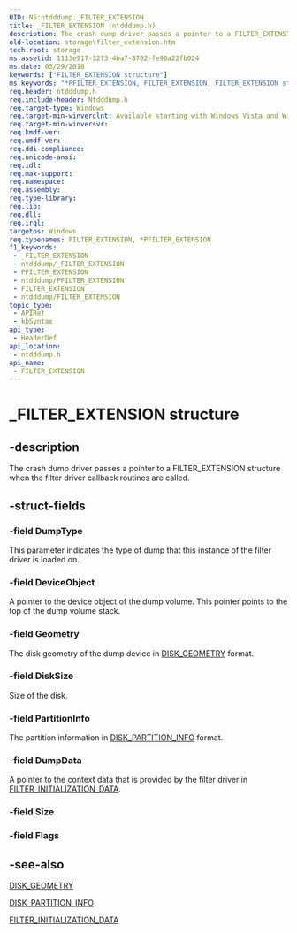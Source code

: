 ```yaml
---
UID: NS:ntdddump._FILTER_EXTENSION
title: _FILTER_EXTENSION (ntdddump.h)
description: The crash dump driver passes a pointer to a FILTER_EXTENSION structure when the filter driver callback routines are called.
old-location: storage\filter_extension.htm
tech.root: storage
ms.assetid: 1113e917-3273-4ba7-8702-fe90a22fb024
ms.date: 03/29/2018
keywords: ["FILTER_EXTENSION structure"]
ms.keywords: "*PFILTER_EXTENSION, FILTER_EXTENSION, FILTER_EXTENSION structure [Storage Devices], PFILTER_EXTENSION, PFILTER_EXTENSION structure pointer [Storage Devices], _FILTER_EXTENSION, ntdddump/FILTER_EXTENSION, ntdddump/PFILTER_EXTENSION, storage.filter_extension, structs-filter_c9e640bb-9678-4e2f-9341-0d26b36e65e6.xml"
req.header: ntdddump.h
req.include-header: Ntdddump.h
req.target-type: Windows
req.target-min-winverclnt: Available starting with Windows Vista and Windows Server 2008.
req.target-min-winversvr: 
req.kmdf-ver: 
req.umdf-ver: 
req.ddi-compliance: 
req.unicode-ansi: 
req.idl: 
req.max-support: 
req.namespace: 
req.assembly: 
req.type-library: 
req.lib: 
req.dll: 
req.irql: 
targetos: Windows
req.typenames: FILTER_EXTENSION, *PFILTER_EXTENSION
f1_keywords:
 - _FILTER_EXTENSION
 - ntdddump/_FILTER_EXTENSION
 - PFILTER_EXTENSION
 - ntdddump/PFILTER_EXTENSION
 - FILTER_EXTENSION
 - ntdddump/FILTER_EXTENSION
topic_type:
 - APIRef
 - kbSyntax
api_type:
 - HeaderDef
api_location:
 - ntdddump.h
api_name:
 - FILTER_EXTENSION
---
```


# _FILTER_EXTENSION structure


## -description

The crash dump driver passes a pointer to a FILTER_EXTENSION structure when the filter driver callback routines are called.

## -struct-fields

### -field DumpType

This parameter indicates the type of dump that this instance of the filter driver is loaded on.

### -field DeviceObject

A pointer to the device object of the dump volume. This pointer points to the top of the dump volume stack.

### -field Geometry

The disk geometry of the dump device in <a href="https://docs.microsoft.com/windows-hardware/drivers/ddi/ntdddisk/ns-ntdddisk-_disk_geometry">DISK_GEOMETRY</a> format.

### -field DiskSize

Size of the disk.

### -field PartitionInfo

The partition information in <a href="https://docs.microsoft.com/windows-hardware/drivers/ddi/ntdddisk/ns-ntdddisk-_disk_partition_info">DISK_PARTITION_INFO</a> format.

### -field DumpData

A pointer to the context data that is provided by the filter driver in <a href="https://docs.microsoft.com/windows-hardware/drivers/ddi/ntdddump/ns-ntdddump-_filter_initialization_data">FILTER_INITIALIZATION_DATA</a>.

### -field Size

### -field Flags

## -see-also

<a href="https://docs.microsoft.com/windows-hardware/drivers/ddi/ntdddisk/ns-ntdddisk-_disk_geometry">DISK_GEOMETRY</a>



<a href="https://docs.microsoft.com/windows-hardware/drivers/ddi/ntdddisk/ns-ntdddisk-_disk_partition_info">DISK_PARTITION_INFO</a>



<a href="https://docs.microsoft.com/windows-hardware/drivers/ddi/ntdddump/ns-ntdddump-_filter_initialization_data">FILTER_INITIALIZATION_DATA</a>

